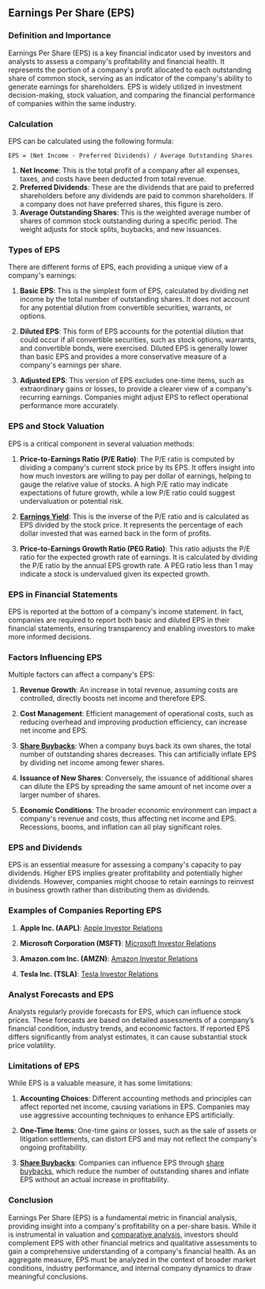 ## Earnings Per Share (EPS)

### Definition and Importance

Earnings Per Share (EPS) is a key financial indicator used by investors and analysts to assess a company's profitability and financial health. It represents the portion of a company's profit allocated to each outstanding share of common stock, serving as an indicator of the company's ability to generate earnings for shareholders. EPS is widely utilized in investment decision-making, stock valuation, and comparing the financial performance of companies within the same industry.

### Calculation

EPS can be calculated using the following formula:

```
EPS = (Net Income - Preferred Dividends) / Average Outstanding Shares
```

1. **Net Income**: This is the total profit of a company after all expenses, taxes, and costs have been deducted from total revenue.
2. **Preferred Dividends**: These are the dividends that are paid to preferred shareholders before any dividends are paid to common shareholders. If a company does not have preferred shares, this figure is zero.
3. **Average Outstanding Shares**: This is the weighted average number of shares of common stock outstanding during a specific period. The weight adjusts for stock splits, buybacks, and new issuances.

### Types of EPS

There are different forms of EPS, each providing a unique view of a company's earnings:

1. **Basic EPS**: This is the simplest form of EPS, calculated by dividing net income by the total number of outstanding shares. It does not account for any potential dilution from convertible securities, warrants, or options.

2. **Diluted EPS**: This form of EPS accounts for the potential dilution that could occur if all convertible securities, such as stock options, warrants, and convertible bonds, were exercised. Diluted EPS is generally lower than basic EPS and provides a more conservative measure of a company's earnings per share.

3. **Adjusted EPS**: This version of EPS excludes one-time items, such as extraordinary gains or losses, to provide a clearer view of a company's recurring earnings. Companies might adjust EPS to reflect operational performance more accurately.

### EPS and Stock Valuation

EPS is a critical component in several valuation methods:

1. **Price-to-Earnings Ratio (P/E Ratio)**: The P/E ratio is computed by dividing a company's current stock price by its EPS. It offers insight into how much investors are willing to pay per dollar of earnings, helping to gauge the relative value of stocks. A high P/E ratio may indicate expectations of future growth, while a low P/E ratio could suggest undervaluation or potential risk.

2. **[Earnings Yield](../e/earnings_yield.md)**: This is the inverse of the P/E ratio and is calculated as EPS divided by the stock price. It represents the percentage of each dollar invested that was earned back in the form of profits.

3. **Price-to-Earnings Growth Ratio (PEG Ratio)**: This ratio adjusts the P/E ratio for the expected growth rate of earnings. It is calculated by dividing the P/E ratio by the annual EPS growth rate. A PEG ratio less than 1 may indicate a stock is undervalued given its expected growth.

### EPS in Financial Statements

EPS is reported at the bottom of a company's income statement. In fact, companies are required to report both basic and diluted EPS in their financial statements, ensuring transparency and enabling investors to make more informed decisions.

### Factors Influencing EPS

Multiple factors can affect a company's EPS:

1. **Revenue Growth**: An increase in total revenue, assuming costs are controlled, directly boosts net income and therefore EPS.
   
2. **Cost Management**: Efficient management of operational costs, such as reducing overhead and improving production efficiency, can increase net income and EPS.

3. **[Share Buybacks](../s/share_buybacks.md)**: When a company buys back its own shares, the total number of outstanding shares decreases. This can artificially inflate EPS by dividing net income among fewer shares.

4. **Issuance of New Shares**: Conversely, the issuance of additional shares can dilute the EPS by spreading the same amount of net income over a larger number of shares.

5. **Economic Conditions**: The broader economic environment can impact a company's revenue and costs, thus affecting net income and EPS. Recessions, booms, and inflation can all play significant roles.

### EPS and Dividends

EPS is an essential measure for assessing a company's capacity to pay dividends. Higher EPS implies greater profitability and potentially higher dividends. However, companies might choose to retain earnings to reinvest in business growth rather than distributing them as dividends.

### Examples of Companies Reporting EPS

1. **Apple Inc. (AAPL)**: [Apple Investor Relations](https://investor.apple.com)
   
2. **Microsoft Corporation (MSFT)**: [Microsoft Investor Relations](https://www.microsoft.com/en-us/investor)

3. **Amazon.com Inc. (AMZN)**: [Amazon Investor Relations](https://ir.aboutamazon.com)

4. **Tesla Inc. (TSLA)**: [Tesla Investor Relations](https://ir.tesla.com)

### Analyst Forecasts and EPS

Analysts regularly provide forecasts for EPS, which can influence stock prices. These forecasts are based on detailed assessments of a company’s financial condition, industry trends, and economic factors. If reported EPS differs significantly from analyst estimates, it can cause substantial stock price volatility.

### Limitations of EPS

While EPS is a valuable measure, it has some limitations:

1. **Accounting Choices**: Different accounting methods and principles can affect reported net income, causing variations in EPS. Companies may use aggressive accounting techniques to enhance EPS artificially.

2. **One-Time Items**: One-time gains or losses, such as the sale of assets or litigation settlements, can distort EPS and may not reflect the company's ongoing profitability.

3. **[Share Buybacks](../s/share_buybacks.md)**: Companies can influence EPS through [share buybacks](../s/share_buybacks.md), which reduce the number of outstanding shares and inflate EPS without an actual increase in profitability.

### Conclusion

Earnings Per Share (EPS) is a fundamental metric in financial analysis, providing insight into a company's profitability on a per-share basis. While it is instrumental in valuation and [comparative analysis](../c/comparative_analysis.md), investors should complement EPS with other financial metrics and qualitative assessments to gain a comprehensive understanding of a company's financial health. As an aggregate measure, EPS must be analyzed in the context of broader market conditions, industry performance, and internal company dynamics to draw meaningful conclusions.